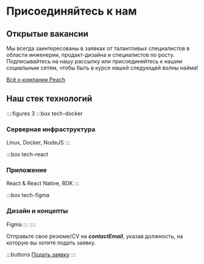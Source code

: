 # Присоединяйтесь к нам

## Открытые вакансии
<!--
::::figures 3
:::box tech-peach
### Бэкэнд-разработчик
:::

:::box tech-peach
### Фронтэнд-разработчик
:::

:::box tech-peach
### Продакт-дизайнер
:::

:::box tech-peach
### Региональный специалист по росту

Менеджер по маркетингу
:::

:::box tech-peach
### Специалист по росту на местном рынке

Великобритания, Германия, Испания и Италия
:::

:::box tech-peach
### Контент-мейкер

Instagram / Tik Tok
:::

:::box tech-peach
### Продакт-менеджер
:::
::::

Другие интересные навыки? Дайте нам знать!
-->

Мы всегда заинтересованы в заявках от талантливых специалистов в области инженерии, продакт-дизайна и специалистов по росту. Подписывайтесь на нашу рассылку или присоединяйтесь к нашим социальным сетям, чтобы быть в курсе нашей следующей волны найма!

[Всё о компании Peach](/blog/all-about-peach-the-company/)

## Наш стек технологий

::::figures 3
:::box tech-docker
### Серверная инфраструктура
Linux, Docker, NodeJS
:::

:::box tech-react
### Приложение
React & React Native, BDK
:::

:::box tech-figma
### Дизайн и концепты
Figma
:::
::::

Отправьте свое резюме/CV на **$contactEmail$**, указав должность, на которую вы хотите подать заявку.

:::buttons
[Подать заявку](mailto:$contactEmail$)
:::
